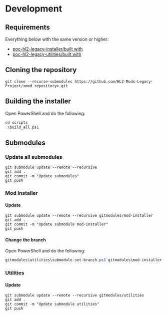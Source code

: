 # Development

## Requirements

Everything below with the same version or higher:

- [poc-hl2-legacy-installer/built with](https://github.com/HL2-Mods-Legacy-Project/poc-hl2-legacy-installer/blob/v1.x/README.md#built-with)
- [poc-hl2-legacy-utilities/built with](https://github.com/HL2-Mods-Legacy-Project/poc-hl2-legacy-utilities/blob/master/README.md#built-with)

## Cloning the repository

```text
git clone --recurse-submodules https://github.com/HL2-Mods-Legacy-Project/<mod repository>.git
```

## Building the installer

Open PowerShell and do the following:

```powershell
cd scripts
.\build_all.ps1
```

## Submodules

### Update all submodules

```text
git submodule update --remote --recursive
git add .
git commit -m "Update submodules"
git push
```

### Mod Installer

#### Update

```text
git submodule update --remote --recursive gitmodules/mod-installer
git add .
git commit -m "Update submodule mod-installer"
git push
```

#### Change the branch

Open PowerShell and do the following:

```powershell
gitmodules\utilities\submodule-set-branch.ps1 gitmodules\mod-installer <branch>
```

### Utilities

#### Update

```text
git submodule update --remote --recursive gitmodules/utilities
git add .
git commit -m "Update submodule utilities"
git push
```

